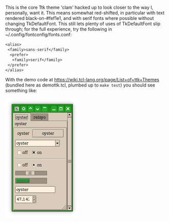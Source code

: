 This is the core Ttk theme 'clam' hacked up to look closer to the way I,
personally, want it. This means somewhat red-shifted, in particular with text
rendered black-on-#fef1e1, and with serif fonts where possible without changing
TkDefaultFont. This still lets plenty of uses of TkDefaultFont slip through; for
the full experience, try the following in ~/.config/fontconfig/fonts.conf:

```
<alias>
 <family>sans-serif</family>
  <prefer>
   <family>serif</family>
 </prefer>
</alias>
```

With the demo code at <https://wiki.tcl-lang.org/page/List+of+ttk+Themes>
(bundled here as demottk.tcl, plumbed up to `make test`) you should see
something like:

![demo screenshot](demo.png)
